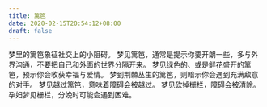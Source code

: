 ```yaml
---
title: 篱笆
date: 2020-02-15T20:54:12+08:00
draft: false
---
```


梦里的篱笆象征社交上的小阻碍。
梦见篱笆，通常是提示你要开朗一些，多与外界沟通，不要把自己和外面的世界分隔开来。
梦见绿色的、或是鲜花盛开的篱笆，预示你会收获幸福与爱情。
梦到荆棘丛生的篱笆，则暗示你会遇到充满敌意的对手。
梦见越过篱笆，意味着障碍会被越过。
梦见砍掉栅栏，障碍会被清除。
孕妇梦见栅栏，分娩时可能会遇到困难。
